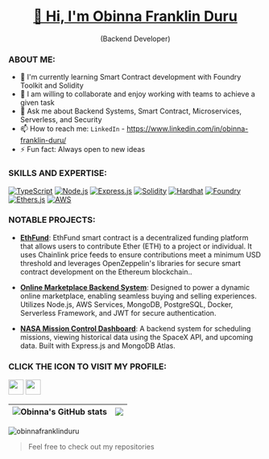 <h1 align="center"><a href="https://obinna-in.vercel.app/">👋 Hi, I'm Obinna Franklin Duru</a></h1>
<p align="center">(Backend Developer)</p>

### ABOUT ME:

- 🌱 I'm currently learning Smart Contract development with Foundry Toolkit and Solidity
- 👯 I am willing to collaborate and enjoy working with teams to achieve a given task
- 💬 Ask me about Backend Systems, Smart Contract, Microservices, Serverless, and Security
- 📫 How to reach me: `LinkedIn` - https://www.linkedin.com/in/obinna-franklin-duru/
- ⚡ Fun fact: Always open to new ideas

### SKILLS AND EXPERTISE:

[![TypeScript](https://img.shields.io/badge/-TypeScript-3178C6?style=flat-square&logo=typescript&logoColor=white)](https://www.typescriptlang.org/)
[![Node.js](https://img.shields.io/badge/-Node.js-339933?style=flat-square&logo=node.js&logoColor=white)](https://nodejs.org/)
[![Express.js](https://img.shields.io/badge/-Express.js-000000?style=flat-square&logo=express&logoColor=white)](https://expressjs.com/)
[![Solidity](https://img.shields.io/badge/-Solidity-363636?style=flat-square&logo=solidity&logoColor=white)](https://soliditylang.org/)
[![Hardhat](https://img.shields.io/badge/-Hardhat-3C3C3D?style=flat-square&logo=ethereum&logoColor=white)](https://hardhat.org/)
[![Foundry](https://img.shields.io/badge/-Foundry-2F855A?style=flat-square&logo=github&logoColor=white)](https://getfoundry.sh/)
[![Ethers.js](https://img.shields.io/badge/-Ethers.js-6446FA?style=flat-square&logo=ethereum&logoColor=white)](https://docs.ethers.io/v5/)
[![AWS](https://img.shields.io/badge/-AWS-232F3E?style=flat-square&logo=amazon-aws&logoColor=white)](https://aws.amazon.com/)

### NOTABLE PROJECTS:
- **[EthFund](https://github.com/obinnafranklinduru/ethfund)**: EthFund smart contract is a decentralized funding platform that allows users to contribute Ether (ETH) to a project or individual. It uses Chainlink price feeds to ensure contributions meet a minimum USD threshold and leverages OpenZeppelin's libraries for secure smart contract development on the Ethereum blockchain..

- **[Online Marketplace Backend System](https://github.com/obinnafranklinduru/online-marketplace-system)**: Designed to power a dynamic online marketplace, enabling seamless buying and selling experiences. Utilizes Node.js, AWS Services, MongoDB, PostgreSQL, Docker, Serverless Framework, and JWT for secure authentication.

- **[NASA Mission Control Dashboard](https://github.com/obinnafranklinduru/nasa-project)**: A backend system for scheduling missions, viewing historical data using the SpaceX API, and upcoming data. Built with Express.js and MongoDB Atlas.

### CLICK THE ICON TO VISIT MY PROFILE:

<span>
  <a href="https://twitter.com/FranklinDuru7" target="_blank"><img width="30px" src="https://static.vecteezy.com/system/resources/previews/008/385/855/large_2x/twitter-social-media-icon-symbol-design-illustration-free-vector.jpg"></a>
  <a href="https://www.linkedin.com/in/obinna-franklin-duru/" target="_blank"><img width="30px" src="https://static.vecteezy.com/system/resources/previews/008/385/837/non_2x/linkedin-social-media-icon-symbol-logo-design-illustration-free-vector.jpg"></a>
</span>

| ![Obinna's GitHub stats](https://github-readme-stats.vercel.app/api?username=obinnafranklinduru&show_icons=true&theme=transparent) | <a href="https://github.com/obinnafranklinduru?tab=repositories"><img align="center" src="https://github-readme-stats.vercel.app/api/top-langs/?username=obinnafranklinduru&layout=compact&theme=buefy&hide_border=true" /></a> |
| ---------------------------------------------------------------------------------------------------------------------------------- | ------------------------------------------------------------------------------------------------------------------------------------------------------------------------------------------------------------------------------- |

<p><img align="center" src="https://github-readme-streak-stats.herokuapp.com/?user=obinnafranklinduru&&theme=tokyonight" alt="obinnafranklinduru" /></p>

> Feel free to check out my repositories <a href="https://github.com/obinnafranklinduru?tab=repositories/" target="_blank"></a>
